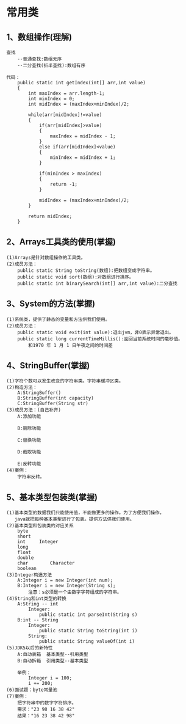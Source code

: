 # 常用类

## 1、数组操作(理解)
	查找
		--普通查找:数组无序
		--二分查找(折半查找):数组有序

	代码：
		public static int getIndex(int[] arr,int value)
		{
			int maxIndex = arr.length-1;
			int minIndex = 0;
			int midIndex = (maxIndex+minIndex)/2;

			while(arr[midIndex]!=value)
			{
				if(arr[midIndex]>value)
				{
					maxIndex = midIndex - 1;
				}
				else if(arr[midIndex]<value)
				{
					minIndex = midIndex + 1;
				}

				if(minIndex > maxIndex)
				{
					return -1;
				}

				midIndex = (maxIndex+minIndex)/2;
			}

			return midIndex;
		}

## 2、Arrays工具类的使用(掌握)
	(1)Arrays是针对数组操作的工具类。
	(2)成员方法：
		public static String toString(数组):把数组变成字符串。
		public static void sort(数组):对数组进行排序。
		public static int binarySearch(int[] arr,int value):二分查找

## 3、System的方法(掌握)
	(1)系统类，提供了静态的变量和方法供我们使用。
	(2)成员方法：
		public static void exit(int value):退出jvm，非0表示异常退出。
		public static long currentTimeMillis():返回当前系统时间的毫秒值。
			和1970 年 1 月 1 日午夜之间的时间差

## 4、StringBuffer(掌握)
	(1)字符个数可以发生改变的字符串类。字符串缓冲区类。
	(2)构造方法：
		A:StringBuffer()
		B:StringBuffer(int capacity)
		C:StringBuffer(String str)
	(3)成员方法：(自己补齐)
		A:添加功能

		B:删除功能
		
		C:替换功能
		
		D:截取功能
		
		E:反转功能
	(4)案例：
		字符串反转。

## 5、基本类型包装类(掌握)
	(1)基本类型的数据我们只能使用值，不能做更多的操作。为了方便我们操作，
	   java就把每种基本类型进行了包装。提供方法供我们使用。
	(2)基本类型和包装类的对应关系
		byte
		short
		int		Integer
		long 
		float
		double
		char		Character
		boolean	
	(3)Integer构造方法
		A:Integer i = new Integer(int num);
		B:Integer i = new Integer(String s);
			注意：s必须是一个由数字字符组成的字符串。
	(4)String和int类型的转换
		A:String -- int
			Integer:
				public static int parseInt(String s)
		B:int -- String
			Integer:
				public static String toString(int i)
			String:
				public static String valueOf(int i)
	(5)JDK5以后的新特性
		A:自动装箱	基本类型--引用类型
		B:自动拆箱	引用类型--基本类型

		举例：
			Integer i = 100;
			i += 200;
	(6)面试题：byte常量池
	(7)案例：
		把字符串中的数字字符排序。
		需求："23 98 16 38 42"
		结果："16 23 38 42 98"